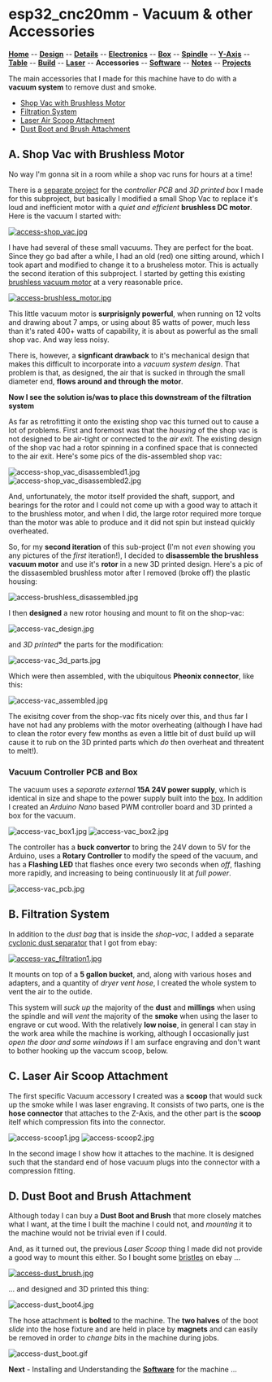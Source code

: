 # esp32_cnc20mm - Vacuum & other Accessories

**[Home](readme.md)** --
**[Design](design.md)** --
**[Details](details.md)** --
**[Electronics](electron77ics.md)** --
**[Box](box.md)** --
**[Spindle](spindle.md)** --
**[Y-Axis](y_axis.md)** --
**[Table](table.md)** --
**[Build](build.md)** --
**[Laser](laser.md)** --
**Accessories** --
**[Software](software.md)** --
**[Notes](notes.md)** --
**[Projects](projects.md)**

The main accessories that I made for this machine have to do with
a **vacuum system** to remove dust and smoke.

- [Shop Vac with Brushless Motor](#a-shop-vac-with-brushless-motor)
- [Filtration System](#b-filtration-system)
- [Laser Air Scoop Attachment](#c-laser-air-scoop-attachment)
- [Dust Boot and Brush Attachment](#d-dust-boot-and-brush-attachment)


## A. Shop Vac with Brushless Motor

No way I'm gonna sit in a room while a shop vac runs for hours at a time!

There is a [separate project](https://github.com/phorton1/Arduino-vacuum1)
for the *controller PCB* and *3D printed box* I made for this subproject,
but basically I modified a small Shop Vac to replace it's loud and inefficient
motor with a *quiet and efficient* **brushless DC motor**.  Here is the
vacuum I started with:

[![access-shop_vac.jpg](images/access-shop_vac.jpg)](https://www.ebay.com/itm/284215744213)

I have had several of these small vacuums.  They are perfect for the boat.
Since they go bad after a while, I had an old (red) one sitting around,
which I took apart and modified to change it to a brusheless motor.
This is actually the second iteration of this subproject.  I started
by getting this existing
[brushless vacuum motor](https://www.ebay.com/itm/263945742552)
at a very reasonable price.

[![access-brushless_motor.jpg](images/access-brushless_motor.jpg)](https://www.ebay.com/itm/263945742552)

This little vacuum motor is **surprisignly powerful**, when running on 12 volts and drawing about 7 amps,
or using about 85 watts of power, much less than it's rated 400+ watts of capability, it is about as
powerful as the small shop vac.   And way less noisy.

There is, however, a **signficant drawback** to it's mechanical design that makes this difficult
to incorporate into a *vacuum system design*.   That problem is that, as designed, the air that
is sucked in through the small diameter end, **flows around and through the motor**.

**Now I see the solution is/was to place this downstream of the filtration system**

As far as retrofitting it onto the existing shop vac this turned out to cause a lot
of problems.  First and foremost was that the *housing* of the shop vac is
not designed to be air-tight or connected to the *air exit*.  The existing design
of the shop vac had a rotor spinning in a confined space that is connected
to the air exit.  Here's some pics of the dis-assembled shop vac:

![access-shop_vac_disassembled1.jpg](images/access-shop_vac_disassembled1.jpg)
![access-shop_vac_disassembled2.jpg](images/access-shop_vac_disassembled2.jpg)

And, unfortunately, the motor itself provided the shaft, support, and bearings
for the rotor and I could not come up with a good way to attach it to the brushless
motor, and when I did, the large rotor required more torque than the motor was
able to produce and it did not spin but instead quickly overheated.

So, for my **second iteration** of this sub-project (I'm not *even* showing
you any pictures of the *first* iteration!), I decided to **disassemble
the brushless vacuum motor** and use it's **rotor** in a new 3D printed
design.   Here's a pic of the dissasembled brushless motor after I
removed (broke off) the plastic housing:

![access-brushless_disassembled.jpg](images/access-brushless_disassembled.jpg)

I then **designed** a new rotor housing and mount to fit on the shop-vac:

![access-vac_design.jpg](images/access-vac_design.jpg)

and *3D printed** the parts for the modification:

![access-vac_3d_parts.jpg](images/access-vac_3d_parts.jpg)

Which were then assembled, with the ubiquitous **Pheonix connector**,
like this:

![access-vac_assembled.jpg](images/access-vac_assembled.jpg)

The exisitng cover from the shop-vac fits nicely over this, and thus
far I have not had any problems with the motor overheating (although
I have had to clean the rotor every few months as even a little bit
of dust build up will cause it to rub on the 3D printed parts which
*do* then overheat and threatent to melt!).

### Vacuum Controller PCB and Box

The vacuum uses a *separate external* **15A 24V power supply**, which is
identical in size and shape to the power supply built into
the [box](box.md).  In addition  I created an *Arduino Nano* based
PWM controller board and 3D printed a box for the vacuum.

![access-vac_box1.jpg](images/access-vac_box1.jpg)
![access-vac_box2.jpg](images/access-vac_box2.jpg)

The controller has a **buck convertor** to bring the 24V down
to 5V for the Arduino, uses a **Rotary Controller** to modify the speed
of the vacuum, and has a **Flashing LED** that flashes
once every two seconds when *off*, flashing more rapidly,
and increasing to being continuously lit at *full power*.

![access-vac_pcb.jpg](images/access-vac_pcb.jpg)


## B. Filtration System

In addition to the *dust bag* that is inside the *shop-vac*, I
added a separate [cyclonic dust separator](https://www.ebay.com/itm/266331405243) that I got
from ebay:

[![access-vac_filtration1.jpg](images/access-vac_filtration1.jpg)](https://www.ebay.com/itm/266331405243)

It mounts on top of a **5 gallon bucket**, and, along with various hoses and adapters,
and a quantity of *dryer vent hose*, I created the whole system to vent the air to the outide.


This system will *suck up* the majority of the **dust** and **millings**
when using the spindle and will *vent* the majority of the **smoke**
when using the laser to engrave or cut wood.  With the relatively
**low noise**, in general I can stay in the work area while the machine
is working, although I occasionally just *open the door and some windows*
if I am surface engraving and don't want to bother hooking up the
vaccum scoop, below.




## C. Laser Air Scoop Attachment

The first specific Vacuum accessory I created was a **scoop** that would
suck up the smoke while I was laser engraving. It consists of two parts,
one is the **hose connector** that attaches to the Z-Axis, and the
other part is the **scoop** itelf which compression fits into the
connector.

![access-scoop1.jpg](images/access-scoop1.jpg)
![access-scoop2.jpg](images/access-scoop2.jpg)

In the second image I show how it attaches to the machine.
It is designed such that the standard end of hose vacuum plugs
into the connector with a compression fitting.



## D. Dust Boot and Brush Attachment

Although today I can buy a **Dust Boot and Brush** that more closely matches what I want,
at the time I built the machine I could not, and *mounting* it to the machine would not
be trivial even if I could.

And, as it turned out, the previous *Laser Scoop* thing I made did not provide a good
way to mount this either.   So I bought some [bristles](https://www.ebay.com/itm/175834559723) on ebay ...

[![access-dust_brush.jpg](images/access-dust_brush.jpg)](https://www.ebay.com/itm/175834559723)

... and designed and 3D printed this thing:

![access-dust_boot4.jpg](images/access-dust_boot4.jpg)

The hose attachment is **bolted** to the machine.  The **two halves** of the boot *slide*
into the hose fixture and are held in place by **magnets** and can easily be
removed in order to *change bits* in the machine during jobs.

![access-dust_boot.gif](images/access-dust_boot.gif)



**Next** - Installing and Understanding the [**Software**](software.md) for the machine ...